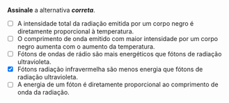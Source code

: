 **Assinale** a alternativa ***correta***. 

- [ ] A intensidade total da radiação emitida por um corpo negro é diretamente proporcional à temperatura. 
- [ ] O comprimento de onda emitido com maior intensidade por um corpo negro aumenta com o aumento da temperatura.
- [ ] Fótons de ondas de rádio são mais energéticos que fótons de radiação ultravioleta.
- [x] Fótons radiação infravermelha são menos energia que fótons de radiação ultravioleta.
- [ ] A energia de um fóton é diretamente proporcional ao comprimento de onda da radiação.
